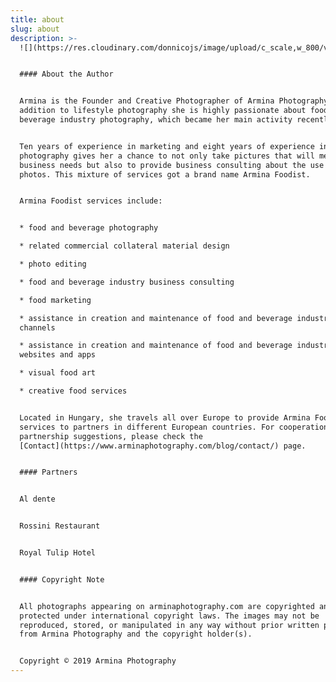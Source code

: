 ```yaml
---
title: about
slug: about
description: >-
  ![](https://res.cloudinary.com/donnicojs/image/upload/c_scale,w_800/v1577463135/50309681_113110669768321_4960037136335110144_o_h2ifbi.jpg)


  #### About the Author


  Armina is the Founder and Creative Photographer of Armina Photography. In
  addition to lifestyle photography she is highly passionate about food and
  beverage industry photography, which became her main activity recently.


  Ten years of experience in marketing and eight years of experience in
  photography gives her a chance to not only take pictures that will meet
  business needs but also to provide business consulting about the use of those
  photos. This mixture of services got a brand name Armina Foodist.


  Armina Foodist services include:


  * food and beverage photography

  * related commercial collateral material design

  * photo editing

  * food and beverage industry business consulting

  * food marketing

  * assistance in creation and maintenance of food and beverage industry media
  channels

  * assistance in creation and maintenance of food and beverage industry
  websites and apps

  * visual food art

  * creative food services


  Located in Hungary, she travels all over Europe to provide Armina Foodist
  services to partners in different European countries. For cooperation and
  partnership suggestions, please check the
  [Contact](https://www.arminaphotography.com/blog/contact/) page.


  #### Partners


  Al dente


  Rossini Restaurant


  Royal Tulip Hotel


  #### Copyright Note


  All photographs appearing on arminaphotography.com are copyrighted and
  protected under international copyright laws. The images may not be
  reproduced, stored, or manipulated in any way without prior written permission
  from Armina Photography and the copyright holder(s).


  Copyright © 2019 Armina Photography
---
```


